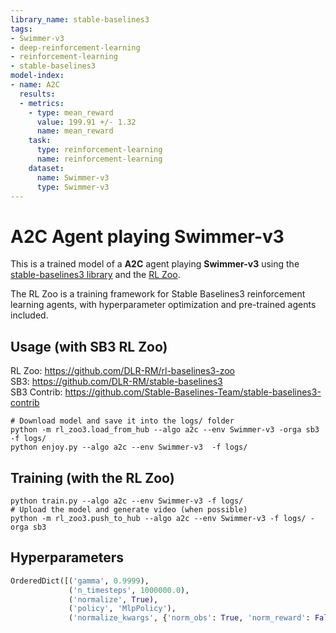 ```yaml
---
library_name: stable-baselines3
tags:
- Swimmer-v3
- deep-reinforcement-learning
- reinforcement-learning
- stable-baselines3
model-index:
- name: A2C
  results:
  - metrics:
    - type: mean_reward
      value: 199.91 +/- 1.32
      name: mean_reward
    task:
      type: reinforcement-learning
      name: reinforcement-learning
    dataset:
      name: Swimmer-v3
      type: Swimmer-v3
---
```


# **A2C** Agent playing **Swimmer-v3**
This is a trained model of a **A2C** agent playing **Swimmer-v3**
using the [stable-baselines3 library](https://github.com/DLR-RM/stable-baselines3)
and the [RL Zoo](https://github.com/DLR-RM/rl-baselines3-zoo).

The RL Zoo is a training framework for Stable Baselines3
reinforcement learning agents,
with hyperparameter optimization and pre-trained agents included.

## Usage (with SB3 RL Zoo)

RL Zoo: https://github.com/DLR-RM/rl-baselines3-zoo<br/>
SB3: https://github.com/DLR-RM/stable-baselines3<br/>
SB3 Contrib: https://github.com/Stable-Baselines-Team/stable-baselines3-contrib

```
# Download model and save it into the logs/ folder
python -m rl_zoo3.load_from_hub --algo a2c --env Swimmer-v3 -orga sb3 -f logs/
python enjoy.py --algo a2c --env Swimmer-v3  -f logs/
```

## Training (with the RL Zoo)
```
python train.py --algo a2c --env Swimmer-v3 -f logs/
# Upload the model and generate video (when possible)
python -m rl_zoo3.push_to_hub --algo a2c --env Swimmer-v3 -f logs/ -orga sb3
```

## Hyperparameters
```python
OrderedDict([('gamma', 0.9999),
             ('n_timesteps', 1000000.0),
             ('normalize', True),
             ('policy', 'MlpPolicy'),
             ('normalize_kwargs', {'norm_obs': True, 'norm_reward': False})])
```
